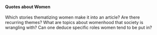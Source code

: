 <!-- ---
layout: post
title: "Quotes about Women"
# subtitle: "because they lacked opposable thumbs and the brainpower to build a space program."
background: ''
--- -->

#### Quotes about Women

Which stories thematizing women make it into an article? Are there recurring themes? 
What are topics about womenhood that society is wrangling with?
Can one deduce specific roles women tend to be put in?